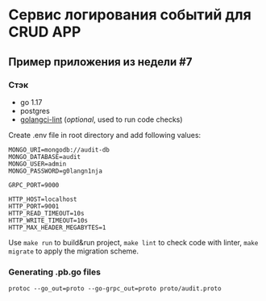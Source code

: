# Сервис логирования событий для CRUD APP
## Пример приложения из недели #7

### Стэк
- go 1.17
- postgres
- [golangci-lint](https://github.com/golangci/golangci-lint) (<i>optional</i>, used to run code checks)

Create .env file in root directory and add following values:
```dotenv
MONGO_URI=mongodb://audit-db
MONGO_DATABASE=audit
MONGO_USER=admin
MONGO_PASSWORD=g0langn1nja

GRPC_PORT=9000

HTTP_HOST=localhost
HTTP_PORT=9001
HTTP_READ_TIMEOUT=10s
HTTP_WRITE_TIMEOUT=10s
HTTP_MAX_HEADER_MEGABYTES=1
```

Use `make run` to build&run project, `make lint` to check code with linter, `make migrate` to apply the migration scheme.
### Generating .pb.go files
```protoc --go_out=proto --go-grpc_out=proto proto/audit.proto```
